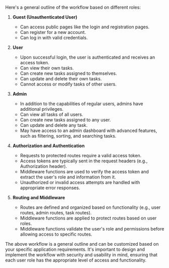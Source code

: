 Here's a general outline of the workflow based on different roles:

1. **Guest (Unauthenticated User)**
   - Can access public pages like the login and registration pages.
   - Can register for a new account.
   - Can log in with valid credentials.

2. **User**
   - Upon successful login, the user is authenticated and receives an access token.
   - Can view their own tasks.
   - Can create new tasks assigned to themselves.
   - Can update and delete their own tasks.
   - Cannot access or modify tasks of other users.

3. **Admin**
   - In addition to the capabilities of regular users, admins have additional privileges.
   - Can view all tasks of all users.
   - Can create new tasks assigned to any user.
   - Can update and delete any task.
   - May have access to an admin dashboard with advanced features, such as filtering, sorting, and searching tasks.

4. **Authorization and Authentication**
   - Requests to protected routes require a valid access token.
   - Access tokens are typically sent in the request headers (e.g., Authorization header).
   - Middleware functions are used to verify the access token and extract the user's role and information from it.
   - Unauthorized or invalid access attempts are handled with appropriate error responses.

5. **Routing and Middleware**
   - Routes are defined and organized based on functionality (e.g., user routes, admin routes, task routes).
   - Middleware functions are applied to protect routes based on user roles.
   - Middleware functions validate the user's role and permissions before allowing access to specific routes.

The above workflow is a general outline and can be customized based on your specific application requirements. It's important to design and implement the workflow with security and usability in mind, ensuring that each user role has the appropriate level of access and functionality.